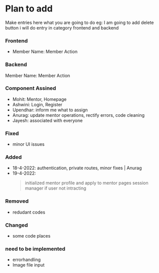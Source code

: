 # Plan to add

Make entries here what you are going to do
eg: I am going to add delete button i will do entry
in category frontend and backend

### Frontend

- Member Name: Member Action

### Backend

Member Name: Member Action

### Component Assined

- Mohit: Mentor, Homepage
- Ashwini: Login, Register
- Upendhar: inform me what to assign
- Anurag: update mentor operations, rectify errors, code cleaning
- Jayesh: associated with everyone

### Fixed

- minor UI issues

### Added

- 18-4-2022: authentication, private routes, minor fixes | Anurag
- 19-4-2022:
  > initialized mentor profile and apply to mentor pages
  > session manager if user not intracting

### Removed

- redudant codes

### Changed

- some code places

### need to be implemented

- errorhandling
- Image file input
